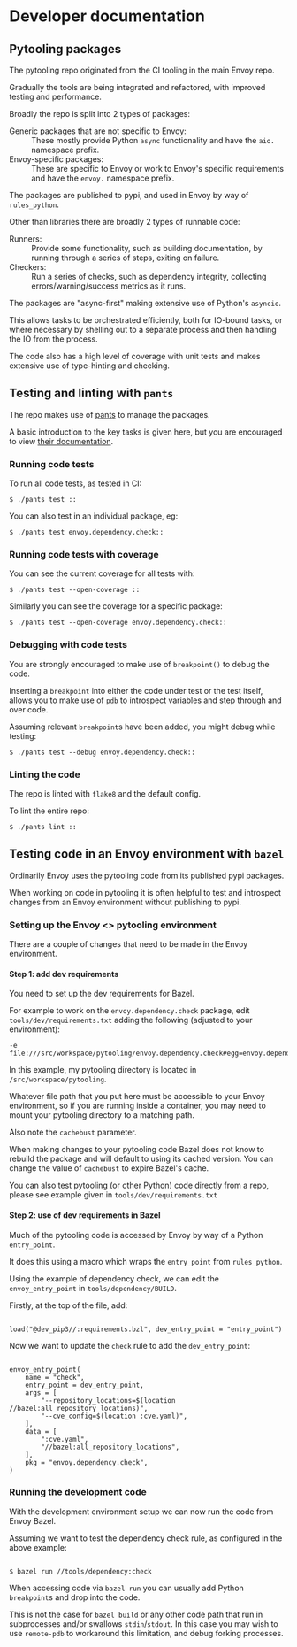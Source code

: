 # Developer documentation


## Pytooling packages

The pytooling repo originated from the CI tooling in the main Envoy repo.

Gradually the tools are being integrated and refactored, with improved testing and performance.

Broadly the repo is split into 2 types of packages:

<dl>
  <dt>Generic packages that are not specific to Envoy:</dt>
  <dd>These mostly provide Python <code>async</code> functionality and have the <code>aio.</code> namespace prefix.</dd>
  <dt>Envoy-specific packages:</dt>
  <dd>These are specific to Envoy or work to Envoy's specific requirements and have the <code>envoy.</code> namespace prefix.</dd>
</dl>

The packages are published to pypi, and used in Envoy by way of `rules_python`.

Other than libraries there are broadly 2 types of runnable code:

<dl>
  <dt>Runners:</dt>
  <dd>Provide some functionality, such as building documentation, by running through a series of steps, exiting on failure.</dd>
  <dt>Checkers:</dt>
  <dd>Run a series of checks, such as dependency integrity, collecting errors/warning/success metrics as it runs.</dd>
</dl>

The packages are "async-first" making extensive use of Python's `asyncio`.

This allows tasks to be orchestrated efficiently, both for IO-bound tasks, or where necessary by shelling out to a separate process and then handling the IO from the process.

The code also has a high level of coverage with unit tests and makes extensive use of type-hinting and checking.

## Testing and linting with `pants`

The repo makes use of [pants](https://www.pantsbuild.org/) to manage the packages.

A basic introduction to the key tasks is given here, but you are encouraged to view [their documentation](https://www.pantsbuild.org/v2.9/docs).

### Running code tests

To run all code tests, as tested in CI:

```shell
$ ./pants test ::

```

You can also test in an individual package, eg:

```shell
$ ./pants test envoy.dependency.check::

```

### Running code tests with coverage

You can see the current coverage for all tests with:

```shell
$ ./pants test --open-coverage ::

```

Similarly you can see the coverage for a specific package:

```shell
$ ./pants test --open-coverage envoy.dependency.check::

```

### Debugging with code tests

You are strongly encouraged to make use of `breakpoint()` to debug the code.

Inserting a `breakpoint` into either the code under test or the test itself,
allows you to make use of `pdb` to introspect variables and step through and over code.

Assuming relevant `breakpoint`s have been added, you might debug while testing:

```shell
$ ./pants test --debug envoy.dependency.check::

```

### Linting the code

The repo is linted with `flake8` and the default config.

To lint the entire repo:

```shell
$ ./pants lint ::

```


## Testing code in an Envoy environment with `bazel`

Ordinarily Envoy uses the pytooling code from its published pypi packages.

When working on code in pytooling it is often helpful to test and introspect changes from
an Envoy environment without publishing to pypi.

### Setting up the Envoy <> pytooling environment

There are a couple of changes that need to be made in the Envoy environment.

#### Step 1: add dev requirements

You need to set up the dev requirements for Bazel.

For example to work on the `envoy.dependency.check` package, edit `tools/dev/requirements.txt`
adding the following (adjusted to your environment):

```console
-e file:///src/workspace/pytooling/envoy.dependency.check#egg=envoy.dependency.check&cachebust=000

```

In this example, my pytooling directory is located in `/src/workspace/pytooling`.

Whatever file path that you put here must be accessible to your Envoy environment, so if you are running inside a container,
you may need to mount your pytooling directory to a matching path.

Also note the `cachebust` parameter.

When making changes to your pytooling code Bazel does not know to rebuild the package and will default
to using its cached version. You can change the value of `cachebust` to expire Bazel's cache.

You can also test pytooling (or other Python) code directly from a repo, please see example given
in `tools/dev/requirements.txt`

#### Step 2: use of dev requirements in Bazel

Much of the pytooling code is accessed by Envoy by way of a Python `entry_point`.

It does this using a macro which wraps the `entry_point` from `rules_python`.

Using the example of dependency check, we can edit the `envoy_entry_point` in `tools/dependency/BUILD`.

Firstly, at the top of the file, add:

```starlark

load("@dev_pip3//:requirements.bzl", dev_entry_point = "entry_point")

```

Now we want to update the `check` rule to add the `dev_entry_point`:

```starlark

envoy_entry_point(
    name = "check",
    entry_point = dev_entry_point,
    args = [
        "--repository_locations=$(location //bazel:all_repository_locations)",
        "--cve_config=$(location :cve.yaml)",
    ],
    data = [
        ":cve.yaml",
        "//bazel:all_repository_locations",
    ],
    pkg = "envoy.dependency.check",
)

```

### Running the development code

With the development environment setup we can now run the code from Envoy Bazel.

Assuming we want to test the dependency check rule, as configured in the above example:

```console

$ bazel run //tools/dependency:check

```

When accessing code via `bazel run` you can usually add Python `breakpoint`s and drop
into the code.

This is not the case for `bazel build` or any other code path that run in subprocesses and/or
swallows `stdin`/`stdout`. In this case you may wish to use `remote-pdb` to workaround this limitation,
and debug forking processes.
